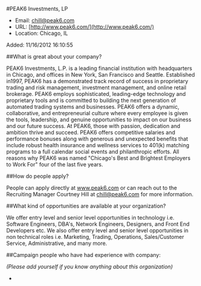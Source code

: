 
#PEAK6 Investments, LP

* Email: [chill@peak6.com](mailto:chill@peak6.com)
* URL: [http://www.peak6.com/](http://www.peak6.com/)
* Location: Chicago, IL

Added: 11/16/2012 16:10:55

##What is great about your company?

PEAK6 Investments, L.P. is a leading financial institution with headquarters in Chicago, and offices in New York, San Francisco and Seattle. Established in1997, PEAK6 has a demonstrated track record of success in proprietary trading and risk management, investment management, and online retail brokerage.  PEAK6 employs sophisticated, leading-edge technology and proprietary tools and is committed to building the next generation of automated trading systems and businesses. PEAK6 offers a dynamic, collaborative, and entrepreneurial culture where every employee is given the tools, leadership, and genuine opportunities to impact on our business and our future success. At PEAK6, those with passion, dedication and ambition thrive and succeed. PEAK6 offers competitive salaries and performance bonuses along with generous and unexpected benefits that include robust health insurance and wellness services to 401(k) matching programs to a full calendar social events and philanthropic efforts. All reasons why PEAK6 was named "Chicago's Best and Brightest Employers to Work For" four of the last five years.

##How do people apply?

People can apply directly at www.peak6.com or can reach out to the Recruiting Manager Courtney Hill at chill@peak6.com for more information.

##What kind of opportunities are available at your organization?

We offer entry level and senior level opportunities in technology i.e. Software Engineers, DBA's, Network Engineers, Designers, and Front End Developers etc. We also offer entry level and senior level opportunities in non technical roles i.e. Marketing, Trading, Operations, Sales/Customer Service, Administrative, and many more.

##Campaign people who have had experience with company:

*(Please add yourself if you know anything about this organization)*

* 


    